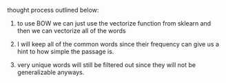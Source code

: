 thought process outlined below:

1. to use BOW we can just use the vectorize function from sklearn and then we can vectorize all of the words

2. I will keep all of the common words since their frequency can give us a hint to how simple the passage is.

3. very unique words will still be filtered out since they will not be generalizable anyways.